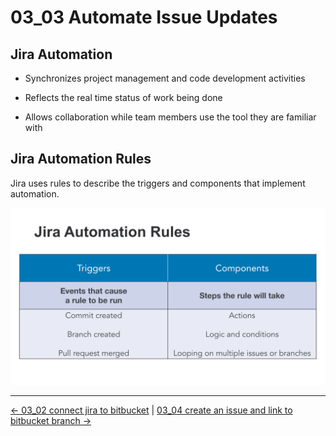 # 03_03 Automate Issue Updates

## Jira Automation

- Synchronizes project management and code development activities 

- Reflects the real time status of work being done

- Allows collaboration while team members use the tool they are familiar with

## Jira Automation Rules

Jira uses rules to describe the triggers and components that implement automation.

![Jira rule triggers and components](./images/03_03-Automate-Issue-Updates.png)


<!-- FooterStart -->
---
[← 03_02 connect jira to bitbucket](../03_02_connect_jira_to_bitbucket/README.md) | [03_04 create an issue and link to bitbucket branch →](../03_04_create_an_issue_and_link_to_bitbucket_branch/README.md)
<!-- FooterEnd -->
